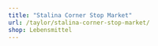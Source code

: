 ```yaml
---
title: "Stalina Corner Stop Market"
url: /taylor/stalina-corner-stop-market/
shop: Lebensmittel
---
```

